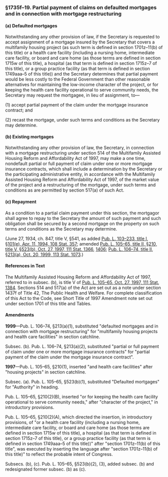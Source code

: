 ### §1735f–19. Partial payment of claims on defaulted mortgages and in connection with mortgage restructuring ###

[]()

#### (a) Defaulted mortgages ####

Notwithstanding any other provision of law, if the Secretary is requested to accept assignment of a mortgage insured by the Secretary that covers a multifamily housing project (as such term is defined in section 1701z–11(b) of this title) or a health care facility (including a nursing home, intermediate care facility, or board and care home (as those terms are defined in section 1715w of this title), a hospital (as that term is defined in section 1715z–7 of this title), or a group practice facility (as that term is defined in section 1749aaa–5 of this title)) and the Secretary determines that partial payment would be less costly to the Federal Government than other reasonable alternatives for maintaining the low-income character of the project, or for keeping the health care facility operational to serve community needs, the Secretary may request the mortgagee, in lieu of assignment, to—

[]()

(1) accept partial payment of the claim under the mortgage insurance contract; and

[]()

(2) recast the mortgage, under such terms and conditions as the Secretary may determine.

[]()

#### (b) Existing mortgages ####

Notwithstanding any other provision of law, the Secretary, in connection with a mortgage restructuring under section 514 of the Multifamily Assisted Housing Reform and Affordability Act of 1997, may make a one time, nondefault partial or full payment of claim under one or more mortgage insurance contracts, which shall include a determination by the Secretary or the participating administrative entity, in accordance with the Multifamily Assisted Housing Reform and Affordability Act of 1997, of the market value of the project and a restructuring of the mortgage, under such terms and conditions as are permitted by section 517(a) of such Act.

[]()

#### (c) Repayment ####

As a condition to a partial claim payment under this section, the mortgagor shall agree to repay to the Secretary the amount of such payment and such obligation shall be secured by a second mortgage on the property on such terms and conditions as the Secretary may determine.

(June 27, 1934, ch. 847, title V, §541, as added [Pub. L. 103–233, title I, §101(e), Apr. 11, 1994, 108 Stat. 357](/statviewer.htm?volume=108&page=357); amended [Pub. L. 105–65, title II, §210, title V, §523(b), Oct. 27, 1997, 111 Stat. 1366](/statviewer.htm?volume=111&page=1366), [1406](/statviewer.htm?volume=111&page=1406); [Pub. L. 106–74, title II, §213(a), Oct. 20, 1999, 113 Stat. 1073](/statviewer.htm?volume=113&page=1073).)

#### References in Text ####

The Multifamily Assisted Housing Reform and Affordability Act of 1997, referred to in subsec. (b), is title V of [Pub. L. 105–65, Oct. 27, 1997, 111 Stat. 1384](/statviewer.htm?volume=111&page=1384). Sections 514 and 517(a) of the Act are set out as a note under section 1437f of Title 42, The Public Health and Welfare. For complete classification of this Act to the Code, see Short Title of 1997 Amendment note set out under section 1701 of this title and Tables.

#### Amendments ####

**1999**—Pub. L. 106–74, §213(a)(1), substituted "defaulted mortgages and in connection with mortgage restructuring" for "multifamily housing projects and health care facilities" in section catchline.

Subsec. (b). Pub. L. 106–74, §213(a)(2), substituted "partial or full payment of claim under one or more mortgage insurance contracts" for "partial payment of the claim under the mortgage insurance contract".

**1997**—Pub. L. 105–65, §210(1), inserted "and health care facilities" after "housing projects" in section catchline.

Subsec. (a). Pub. L. 105–65, §523(b)(1), substituted "Defaulted mortgages" for "Authority" in heading.

Pub. L. 105–65, §210(2)(B), inserted "or for keeping the health care facility operational to serve community needs," after "character of the project," in introductory provisions.

Pub. L. 105–65, §210(2)(A), which directed the insertion, in introductory provisions, of "or a health care facility (including a nursing home, intermediate care facility, or board and care home (as those terms are defined in section 1715w of this title), a hospital (as that term is defined in section 1715z–7 of this title), or a group practice facility (as that term is defined in section 1749aaa–5 of this title))" after "section 1701z–11(b) of this title", was executed by inserting the language after "section 1701z–11(b) of this title)" to reflect the probable intent of Congress.

Subsecs. (b), (c). Pub. L. 105–65, §523(b)(2), (3), added subsec. (b) and redesignated former subsec. (b) as (c).